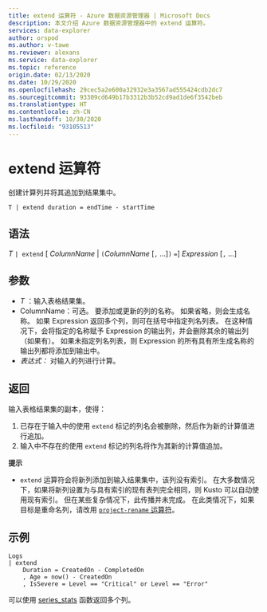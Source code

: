 ```yaml
---
title: extend 运算符 - Azure 数据资源管理器 | Microsoft Docs
description: 本文介绍 Azure 数据资源管理器中的 extend 运算符。
services: data-explorer
author: orspod
ms.author: v-tawe
ms.reviewer: alexans
ms.service: data-explorer
ms.topic: reference
origin.date: 02/13/2020
ms.date: 10/29/2020
ms.openlocfilehash: 29cec5a2e600a32932e3a3567ad555424cdb2dc7
ms.sourcegitcommit: 93309cd649b17b3312b3b52cd9ad1de6f3542beb
ms.translationtype: HT
ms.contentlocale: zh-CN
ms.lasthandoff: 10/30/2020
ms.locfileid: "93105513"
---
```

# <a name="extend-operator"></a>extend 运算符

创建计算列并将其追加到结果集中。

```kusto
T | extend duration = endTime - startTime
```

## <a name="syntax"></a>语法

*T* `| extend` [ *ColumnName* | `(`*ColumnName* [`,` ...]`)` `=`] *Expression* [`,` ...]

## <a name="arguments"></a>参数

* *T* ：输入表格结果集。
* ColumnName：可选。 要添加或更新的列的名称。 如果省略，则会生成名称。 如果 Expression 返回多个列，则可在括号中指定列名列表。 在这种情况下，会将指定的名称赋予 Expression 的输出列，并会删除其余的输出列（如果有）。 如果未指定列名列表，则 Expression 的所有具有所生成名称的输出列都将添加到输出中。
* *表达式：* 对输入的列进行计算。

## <a name="returns"></a>返回

输入表格结果集的副本，使得：
1. 已存在于输入中的使用 `extend` 标记的列名会被删除，然后作为新的计算值进行追加。
2. 输入中不存在的使用 `extend` 标记的列名将作为其新的计算值追加。

**提示**

* `extend` 运算符会将新列添加到输入结果集中，该列没有索引。 在大多数情况下，如果将新列设置为与具有索引的现有表列完全相同，则 Kusto 可以自动使用现有索引。 但在某些复杂情况下，此传播并未完成。 在此类情况下，如果目标是重命名列，请改用 [`project-rename` 运算符](projectrenameoperator.md)。

## <a name="example"></a>示例

```kusto
Logs
| extend
    Duration = CreatedOn - CompletedOn
    , Age = now() - CreatedOn
    , IsSevere = Level == "Critical" or Level == "Error"
```

可以使用 [series_stats](series-statsfunction.md) 函数返回多个列。